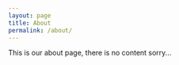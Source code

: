 ```yaml
---
layout: page
title: About
permalink: /about/
---
```


This is our about page, there is no content sorry...
